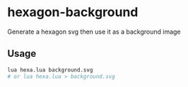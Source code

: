 # hexagon-background

Generate a hexagon svg then use it as a background image

## Usage

```sh
lua hexa.lua background.svg
# or lua hexa.lua > background.svg
```
